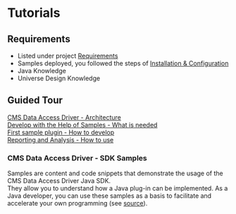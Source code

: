 # Tutorials

## Requirements
* Listed under project [Requirements](../README.md#requirements) 
* Samples deployed, you followed the steps of [Installation & Configuration](../README.md#installation)
* Java Knowledge
* Universe Design Knowledge  

## Guided Tour
[CMS Data Access Driver - Architecture](Architecture/README.md)   
[Develop with the Help of Samples - What is needed](Develop/README.md)  
[First sample plugin - How to develop](Sample%20Plugin/README.md)  
[Reporting and Analysis - How to use](Use/README.md) 


### CMS Data Access Driver - SDK Samples

Samples are content and code snippets that demonstrate the usage of the CMS Data Access Driver Java SDK.  
They allow you to understand how a Java plug-in can be implemented. As a Java developer, you can use these samples as a basis to facilitate and accelerate your own programming (see [source](../source)). 
